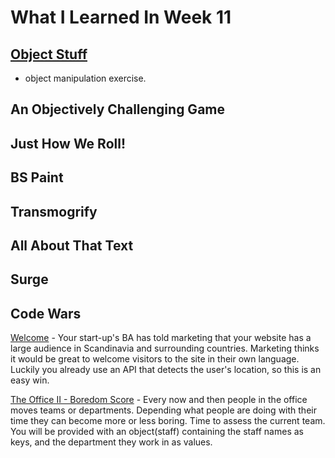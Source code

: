 # What I Learned In Week 11

## [Object Stuff](https://github.com/ignitikus/object-stuff) 
- object manipulation exercise.

## An Objectively Challenging Game

## Just How We Roll!

## BS Paint

## Transmogrify

## All About That Text

## Surge

## Code Wars

[Welcome](https://www.codewars.com/kata/577ff15ad648a14b780000e7) - Your start-up's BA has told marketing that your website has a large audience in Scandinavia and surrounding countries. Marketing thinks it would be great to welcome visitors to the site in their own language. Luckily you already use an API that detects the user's location, so this is an easy win.

[The Office II - Boredom Score](https://www.codewars.com/kata/the-office-ii-boredom-score/javascript) - Every now and then people in the office moves teams or departments. Depending what people are doing with their time they can become more or less boring. Time to assess the current team.
You will be provided with an object(staff) containing the staff names as keys, and the department they work in as values.